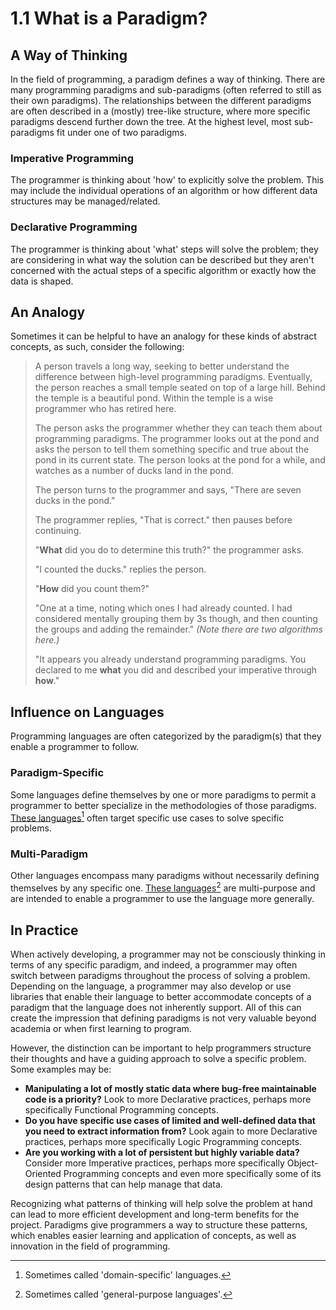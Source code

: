 # 1.1  What is a Paradigm?

## A Way of Thinking

In the field of programming, a paradigm defines a way of thinking. There are many programming paradigms and sub-paradigms (often referred to still as their own paradigms). The relationships between the different paradigms are often described in a (mostly) tree-like structure, where more specific paradigms descend further down the tree. At the highest level, most sub-paradigms fit under one of two paradigms.

### Imperative Programming

The programmer is thinking about 'how' to explicitly solve the problem. This may include the individual operations of an algorithm or how different data structures may be managed/related.

### Declarative Programming

The programmer is thinking about 'what' steps will solve the problem; they are considering in what way the solution can be described but they aren't concerned with the actual steps of a specific algorithm or exactly how the data is shaped.



## An Analogy

Sometimes it can be helpful to have an analogy for these kinds of abstract concepts, as such, consider the following:

> A person travels a long way, seeking to better understand the difference between high-level programming paradigms. Eventually, the person reaches a small temple seated on top of a large hill. Behind the temple is a beautiful pond. Within the temple is a wise programmer who has retired here.
>
> The person asks the programmer whether they can teach them about programming paradigms. The programmer looks out at the pond and asks the person to tell them something specific and true about the pond in its current state. The person looks at the pond for a while, and watches as a number of ducks land in the pond.
>
> The person turns to the programmer and says, "There are seven ducks in the pond."
>
> The programmer replies, "That is correct." then pauses before continuing.
>
> "**What** did you do to determine this truth?" the programmer asks.
>
> "I counted the ducks." replies the person.
>
> "**How** did you count them?"
>
> "One at a time, noting which ones I had already counted. I had considered mentally grouping them by 3s though, and then counting the groups and adding the remainder." _(Note there are two algorithms here.)_
>
> "It appears you already understand programming paradigms. You declared to me **what** you did and described your imperative through **how**."



## Influence on Languages

Programming languages are often categorized by the paradigm(s) that they enable a programmer to follow.

### Paradigm-Specific

Some languages define themselves by one or more paradigms to permit a programmer to better specialize in the methodologies of those paradigms. [These languages](#user-content-fn-1)[^1] often target specific use cases to solve specific problems.

### Multi-Paradigm

Other languages encompass many paradigms without necessarily defining themselves by any specific one. [These languages](#user-content-fn-2)[^2] are multi-purpose and are intended to enable a programmer to use the language more generally.



## In Practice

When actively developing, a programmer may not be consciously thinking in terms of any specific paradigm, and indeed, a programmer may often switch between paradigms throughout the process of solving a problem. Depending on the language, a programmer may also develop or use libraries that enable their language to better accommodate concepts of a paradigm that the language does not inherently support. All of this can create the impression that defining paradigms is not very valuable beyond academia or when first learning to program.

However, the distinction can be important to help programmers structure their thoughts and have a guiding approach to solve a specific problem. Some examples may be:

* **Manipulating a lot of mostly static data where bug-free maintainable code is a priority?** Look to more Declarative practices, perhaps more specifically Functional Programming concepts.
* **Do you have specific use cases of limited and well-defined data that you need to extract information from?** Look again to more Declarative practices, perhaps more specifically Logic Programming concepts.
* **Are you working with a lot of persistent but highly variable data?** Consider more Imperative practices, perhaps more specifically Object-Oriented Programming concepts and even more specifically some of its design patterns that can help manage that data.

Recognizing what patterns of thinking will help solve the problem at hand can lead to more efficient development and long-term benefits for the project. Paradigms give programmers a way to structure these patterns, which enables easier learning and application of concepts, as well as innovation in the field of programming.

[^1]: Sometimes called 'domain-specific' languages.

[^2]: Sometimes called 'general-purpose languages'.
